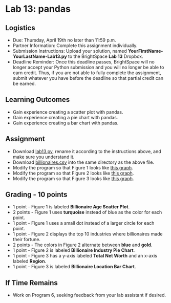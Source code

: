 # Lab 13: pandas

## Logistics

* Due: Thursday, April 19th no later than 11:59 p.m.
* Partner Information: Complete this assignment individually.
* Submission Instructions: Upload your solution, named **YourFirstName-YourLastName-Lab13.py** to the BrightSpace **Lab 13** Dropbox.
* Deadline Reminder: Once this deadline passes, BrightSpace will no longer accept your Python submission and you will no longer be able to earn credit. Thus, if you are not able to fully complete the assignment, submit whatever you have before the deadline so that partial credit can be earned.

## Learning Outcomes

* Gain experience creating a scatter plot with pandas.
* Gain experience creating a pie chart with pandas.
* Gain experience creating a bar chart with pandas.

## Assignment

* Download [lab13.py][1], rename it according to the instructions above, and make sure you understand it.
* Download [billionaires.csv][2] into the same directory as the above file.
* Modify the program so that Figure 1 looks like [this graph][3].
* Modify the program so that Figure 2 looks like [this graph][4].
* Modify the program so that Figure 3 looks like [this graph][5].

## Grading - 10 points
* 1 point - Figure 1 is labeled **Billionaire Age Scatter Plot**.
* 2 points - Figure 1 uses **turquoise** instead of blue as the color for each point.
* 1 point - Figure 1 uses a small dot instead of a larger circle for each point.
* 1 point - Figure 2 displays the top 10 industries where billionaires made their fortune.
* 2 points - The colors in Figure 2 alternate between **blue** and **gold**.
* 1 point - Figure 2 is labeled **Billionaire Industry Pie Chart**.
* 1 point - Figure 3 has a y-axis labeled **Total Net Worth** and an x-axis labeled **Region**.
* 1 point - Figure 3 is labeled **Billionaire Location Bar Chart**.

## If Time Remains

* Work on Program 6, seeking feedback from your lab assistant if desired.

[1]: https://www.cs.montana.edu/paxton/classes/csci127/inlabs/lab13/lab13.py
[2]: https://think.cs.vt.edu/corgis/csv/billionaires/billionaires.html
[3]: https://www.cs.montana.edu/paxton/classes/csci127/inlabs/lab13/figure1.png
[4]: https://www.cs.montana.edu/paxton/classes/csci127/inlabs/lab13/figure2.png
[5]: https://www.cs.montana.edu/paxton/classes/csci127/inlabs/lab13/figure3.png
